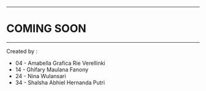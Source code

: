 ***
# **COMING SOON**
***

Created by :
* 04 - Amabella Grafica Rie Verellinki
* 14 - Ghifary Maulana Fanony
* 24 - Nina Wulansari
* 34 - Shalsha Abhiel Hernanda Putri
